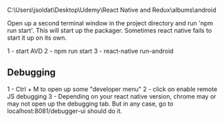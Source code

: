 C:\Users\jsoldat\Desktop\Udemy\React Native and Redux\albums\android

Open up a second terminal window in the project directory and run 'npm run start'.  This will start up the packager.  Sometimes react native fails to start it up on its own.

1 - start AVD
2 - npm run start
3 - react-native run-android


Debugging
-----------------------------------------------------
1 - Ctrl + M to open up some "developer menu"
2 - click on enable remote JS debugging
3 - Depending on your react native version, chrome may or may not open up the debugging tab. But in any case, go to localhost:8081/debugger-ui should do it.